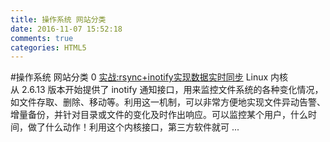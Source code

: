 ```yaml
---
title: 操作系统 网站分类
date: 2016-11-07 15:52:18
comments: true
categories: HTML5
---
```


#操作系统 网站分类
       0     [实战:rsync+inotify实现数据实时同步](http://www.cnblogs.com/free-long/archive/2016/11/04/6021147.html)
                         Linux&#160;内核从&#160;2.6.13&#160;版本开始提供了&#160;inotify&#160;通知接口，用来监控文件系统的各种变化情况，如文件存取、删除、移动等。利用这一机制，可以非常方便地实现文件异动告警、增量备份，并针对目录或文件的变化及时作出响应。可以监控某个用户，什么时间，做了什么动作！利用这个内核接口，第三方软件就可 ...     
                    